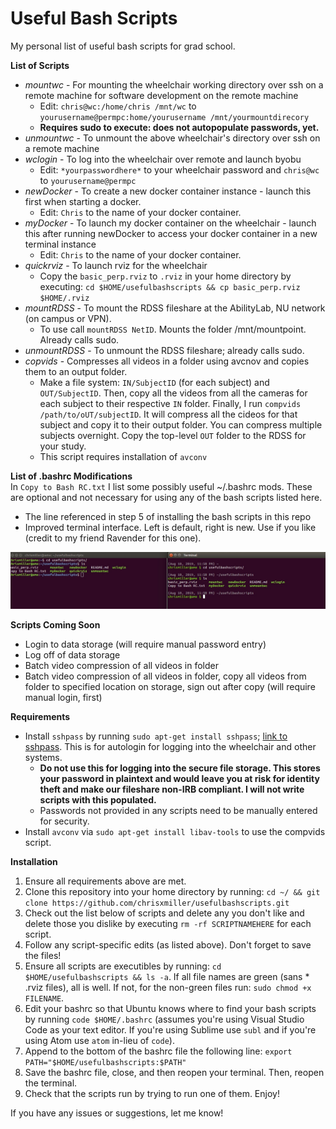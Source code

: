 # Useful Bash Scripts 
My personal list of useful bash scripts for grad school. 

 **List of Scripts** 
* *mountwc*   - For mounting the wheelchair working directory over ssh on a remote machine for software development on the remote machine
  * Edit: `chris@wc:/home/chris /mnt/wc` to `yourusername@permpc:home/yourusername /mnt/yourmountdirecory`
  * **Requires sudo to execute: does not autopopulate passwords, yet.**
* *unmountwc* - To unmount the above wheelchair's directory over ssh on a remote machine
* *wclogin*   - To log into the wheelchair over remote and launch byobu
  * Edit: `*yourpasswordhere*` to your wheelchair password and `chris@wc` to `yourusername@permpc`
* *newDocker* - To create a new docker container instance - launch this first when starting a docker. 
   * Edit: `Chris` to the name of your docker container. 
* *myDocker*  - To launch my docker container on the wheelchair - launch this after running newDocker to access your docker container in a new terminal instance
  * Edit: `Chris` to the name of your docker container. 
* *quickrviz* - To launch rviz for the wheelchair 
  * Copy the `basic_perp.rviz` to `.rviz` in your home directory by executing: `cd $HOME/usefulbashscripts && cp basic_perp.rviz $HOME/.rviz`
* *mountRDSS* - To mount the RDSS fileshare at the AbilityLab, NU network (on campus or VPN). 
   * To use call `mountRDSS NetID`. Mounts the folder /mnt/mountpoint. Already calls sudo. 
* *unmountRDSS* - To unmount the RDSS fileshare; already calls sudo. 
* *copvids* - Compresses all videos in a folder using avcnov and copies them to an output folder. 
   * Make a file system: `IN/SubjectID` (for each subject) and `OUT/SubjectID`. Then, copy all the videos from all the cameras for each subject to their respective `IN` folder. Finally, I run `compvids /path/to/oUT/subjectID`. It will compress all the cideos for that subject and copy it to their output folder. You can compress multiple subjects overnight. Copy the top-level `OUT` folder to the RDSS for your study. 
   * This script requires installation of `avconv`
  
**List of .bashrc Modifications**\
In `Copy to Bash RC.txt` I list some possibly useful ~/.bashrc mods. These are optional and not necessary for using any of the bash scripts listed here. 
* The line referenced in step 5 of installing the bash scripts in this repo
* Improved terminal interface. Left is default, right is new. Use if you like (credit to my friend Ravender for this one).

![Improved Terminal Interface](SideBySide.jpg)

**Scripts Coming Soon**
* Login to data storage (will require manual password entry)
* Log off of data storage
* Batch video compression of all videos in folder 
* Batch video compression of all videos in folder, copy all videos from folder to specified location on storage, sign out after copy (will require manual login, first)

**Requirements** 
* Install `sshpass` by running `sudo apt-get install sshpass`; [link to sshpass](https://gist.github.com/arunoda/7790979). This is for autologin for logging into the wheelchair and other systems. 
  * **Do not use this for logging into the secure file storage. This stores your password in plaintext and would leave you at risk for identity theft and make our fileshare non-IRB compliant. I will not write scripts with this populated.**
  * Passwords not provided in any scripts need to be manually entered for security. 
* Install `avconv` via `sudo apt-get install libav-tools` to use the compvids script.

**Installation**
1. Ensure all requirements above are met. 
2. Clone this repository into your home directory by running: `cd ~/ && git clone https://github.com/chrisxmiller/usefulbashscripts.git`
3. Check out the list below of scripts and delete any you don't like and delete those you dislike by executing `rm -rf SCRIPTNAMEHERE` for each script.
4. Follow any script-specific edits (as listed above). Don't forget to save the files!
5. Ensure all scripts are executibles by running: `cd $HOME/usefulbashscripts && ls -a`. If all file names are green (sans * .rviz files), all is well. If not, for the non-green files run: `sudo chmod +x FILENAME`.
4. Edit your bashrc so that Ubuntu knows where to find your bash scripts by running `code $HOME/.bashrc` (assumes you're using Visual Studio Code as your text editor. If you're using Sublime use `subl` and if you're using Atom use `atom` in-lieu of `code`). 
5. Append to the bottom of the bashrc file the following line: `export PATH="$HOME/usefulbashscripts:$PATH"`
6. Save the bashrc file, close, and then reopen your terminal. Then, reopen the terminal. 
7. Check that the scripts run by trying to run one of them. Enjoy!

If you have any issues or suggestions, let me know!
